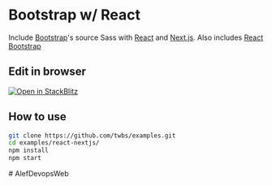 # Bootstrap w/ React

Include [Bootstrap](https://getbootstrap.com)'s source Sass with [React](https://react.dev/) and [Next.js](https://nextjs.org/). Also includes [React Bootstrap](https://react-bootstrap.github.io/)

## Edit in browser

[![Open in StackBlitz](https://developer.stackblitz.com/img/open_in_stackblitz.svg)](https://stackblitz.com/github/twbs/examples/tree/main/react-nextjs?file=src%2Fpages%2Findex.tsx)

## How to use

```sh
git clone https://github.com/twbs/examples.git
cd examples/react-nextjs/
npm install
npm start
```
#   A l e f D e v o p s W e b  
 